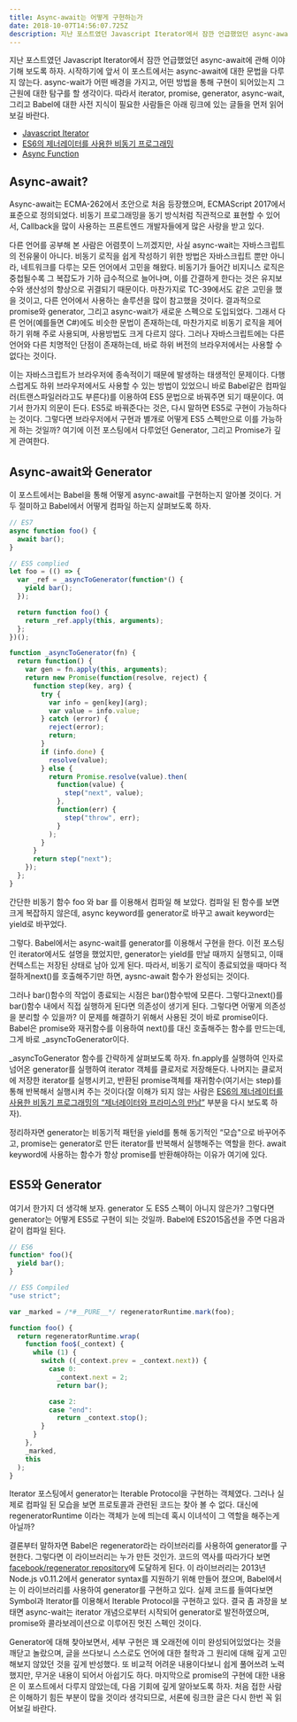 ```yaml
---
title: Async-await는 어떻게 구현하는가
date: 2018-10-07T14:56:07.725Z
description: 지난 포스트였던 Javascript Iterator에서 잠깐 언급했었던 async-await에 관해 이야기해 보도록 하자. 시작하기에 앞서 이 포스트에서는 async-await에 대한 문법을 다루지 않는다. async-wait가 어떤 배경을 가지고, 어떤 방법을 통해 구현이 되어있는지 그 근원에 대한 탐구를 할 생각이다. 따라서 iterator, promise, generator, async-wait, 그리고 Babel에 대한 사전 지식이 필요한 사람들은 아래 링크에 있는 글들을 먼저 읽어보길 바란다. 
---
```

지난 포스트였던 Javascript Iterator에서 잠깐 언급했었던 async-await에 관해 이야기해 보도록 하자. 시작하기에 앞서 이 포스트에서는 async-await에 대한 문법을 다루지 않는다. async-wait가 어떤 배경을 가지고, 어떤 방법을 통해 구현이 되어있는지 그 근원에 대한 탐구를 할 생각이다. 따라서 iterator, promise, generator, async-wait, 그리고 Babel에 대한 사전 지식이 필요한 사람들은 아래 링크에 있는 글들을 먼저 읽어보길 바란다.
- [Javascript Iterator](https://medium.com/@la.place/javascript-iterator-b16ca3c51af2)
- [ES6의 제너레이터를 사용한 비동기 프로그래밍](https://meetup.toast.com/posts/73)
- [Async Function](https://developers.google.com/web/fundamentals/primers/async-functions?hl=ko)

## Async-await?
Async-await는 ECMA-262에서 초안으로 처음 등장했으며, ECMAScript 2017에서 표준으로 정의되었다. 비동기 프로그래밍을 동기 방식처럼 직관적으로 표현할 수 있어서, Callback을 많이 사용하는 프론트엔드 개발자들에게 많은 사랑을 받고 있다.

다른 언어를 공부해 본 사람은 어렴풋이 느끼겠지만, 사실 async-wait는 자바스크립트의 전유물이 아니다. 비동기 로직을 쉽게 작성하기 위한 방법은 자바스크립트 뿐만 아니라, 네트워크를 다루는 모든 언어에서 고민을 해왔다. 비동기가 들어간 비지니스 로직은 중첩될수록 그 복잡도가 기하 급수적으로 늘어나며, 이를 간결하게 한다는 것은 유지보수와 생산성의 향상으로 귀결되기 때문이다. 마찬가지로 TC-39에서도 같은 고민을 했을 것이고, 다른 언어에서 사용하는 솔루션을 많이 참고했을 것이다. 결과적으로 promise와 generator, 그리고 async-wait가 새로운 스펙으로 도입되었다. 그래서 다른 언어(예를들면 C#)에도 비슷한 문법이 존재하는데, 마찬가지로 비동기 로직을 제어하기 위해 주로 사용되며, 사용방법도 크게 다르지 않다. 그러나 자바스크립트에는 다른 언어와 다른 치명적인 단점이 존재하는데, 바로 하위 버전의 브라우저에서는 사용할 수 없다는 것이다.

이는 자바스크립트가 브라우저에 종속적이기 때문에 발생하는 태생적인 문제이다. 다행스럽게도 하위 브라우저에서도 사용할 수 있는 방법이 있었으니 바로 Babel같은 컴파일러(트랜스파일러라고도 부른다)를 이용하여 ES5 문법으로 바꿔주면 되기 때문이다. 여기서 한가지 의문이 든다. ES5로 바꿔준다는 것은, 다시 말하면 ES5로 구현이 가능하다는 것이다. 그렇다면 브라우저에서 구현과 별개로 어떻게 ES5 스펙만으로 이를 가능하게 하는 것일까? 여기에 이전 포스팅에서 다루었던 Generator, 그리고 Promise가 깊게 관여한다.

## Async-await와 Generator
이 포스트에서는 Babel을 통해 어떻게 async-await를 구현하는지 알아볼 것이다. 거두 절미하고 Babel에서 어떻게 컴파일 하는지 살펴보도록 하자.
```js
// ES7
async function foo() {
  await bar();
}

// ES5 complied
let foo = (() => {
  var _ref = _asyncToGenerator(function*() {
    yield bar();
  });

  return function foo() {
    return _ref.apply(this, arguments);
  };
})();

function _asyncToGenerator(fn) {
  return function() {
    var gen = fn.apply(this, arguments);
    return new Promise(function(resolve, reject) {
      function step(key, arg) {
        try {
          var info = gen[key](arg);
          var value = info.value;
        } catch (error) {
          reject(error);
          return;
        }
        if (info.done) {
          resolve(value);
        } else {
          return Promise.resolve(value).then(
            function(value) {
              step("next", value);
            },
            function(err) {
              step("throw", err);
            }
          );
        }
      }
      return step("next");
    });
  };
}
```

간단한 비동기 함수 foo 와 bar 를 이용해서 컴파일 해 보았다. 컴파일 된 함수를 보면 크게 복잡하지 않은데, async keyword를 generator로 바꾸고 await keyword는 yield로 바꾸었다.

그렇다. Babel에서는 async-wait를 generator를 이용해서 구현을 한다. 이전 포스팅인 iterator에서도 설명을 했었지만, generator는 yield를 만날 때까지 실행되고, 이때 컨텍스트는 저장된 상태로 남아 있게 된다. 따라서, 비동기 로직이 종료되었을 때마다 적절하게next()를 호출해주기만 하면, aysnc-await 함수가 완성되는 것이다.

그러나 bar()함수의 작업이 종료되는 시점은 bar()함수밖에 모른다. 그렇다고next()를 bar()함수 내에서 직접 실행하게 된다면 의존성이 생기게 된다. 그렇다면 어떻게 의존성을 분리할 수 있을까? 이 문제를 해결하기 위해서 사용된 것이 바로 promise이다. Babel은 promise와 재귀함수를 이용하여 next()를 대신 호출해주는 함수를 만드는데, 그게 바로 _asyncToGenerator이다.

_asyncToGenerator 함수를 간략하게 살펴보도록 하자. fn.apply를 실행하여 인자로 넘어온 generator를 실행하여 iterator 객체를 클로저로 저장해둔다. 나머지는 클로저에 저장한 iterator를 실행시키고, 반환된 promise객체를 재귀함수(여기서는 step)를 통해 반복해서 실행시켜 주는 것이다(잘 이해가 되지 않는 사람은 [ES6의 제너레이터를 사용한 비동기 프로그래밍의 “제너레이터와 프라미스의 만남”](https://meetup.toast.com/posts/73) 부분을 다시 보도록 하자).

정리하자면 generator는 비동기적 패턴을 yield를 통해 동기적인 “모습"으로 바꾸어주고, promise는 generator로 만든 iterator를 반복해서 실행해주는 역할을 한다. await keyword에 사용하는 함수가 항상 promise를 반환해야하는 이유가 여기에 있다.

## ES5와 Generator

여기서 한가지 더 생각해 보자. generator 도 ES5 스펙이 아니지 않은가? 그렇다면 generator는 어떻게 ES5로 구현이 되는 것일까. Babel에 ES2015옵션을 주면 다음과 같이 컴파일 된다.
```js
// ES6
function* foo(){
  yield bar();
}

// ES5 Compiled
"use strict";

var _marked = /*#__PURE__*/ regeneratorRuntime.mark(foo);

function foo() {
  return regeneratorRuntime.wrap(
    function foo$(_context) {
      while (1) {
        switch ((_context.prev = _context.next)) {
          case 0:
            _context.next = 2;
            return bar();

          case 2:
          case "end":
            return _context.stop();
        }
      }
    },
    _marked,
    this
  );
}
```

Iterator 포스팅에서 generator는 Iterable Protocol을 구현하는 객체였다. 그러나 실제로 컴파일 된 모습을 보면 프로토콜과 관련된 코드는 찾아 볼 수 없다. 대신에 regeneratorRuntime 이라는 객체가 눈에 띄는데 혹시 이녀석이 그 역할을 해주는게 아닐까?

결론부터 말하자면 Babel은 regenerator라는 라이브러리를 사용하여 generator를 구현한다. 그렇다면 이 라이브러리는 누가 만든 것인가. 코드의 역사를 따라가다 보면 [facebook/regenerator repository](https://github.com/facebook/regenerator)에 도달하게 된다. 이 라이브러리는 2013년 Node.js v0.11.2에서 generator syntax를 지원하기 위해 만들어 졌으며, Babel에서는 이 라이브러리를 사용하여 generator를 구현하고 있다. 실제 코드를 들여다보면 Symbol과 Iterator를 이용해서 Iterable Protocol을 구현하고 있다. 결국 좀 과장을 보태면 async-wait는 iterator 개념으로부터 시작되어 generator로 발전하였으며, promise와 콜라보레이션으로 이루어진 멋진 스펙인 것이다.

Generator에 대해 찾아보면서, 세부 구현은 꽤 오래전에 이미 완성되어있었다는 것을 깨닫고 놀랐으며, 글을 쓰다보니 스스로도 언어에 대한 철학과 그 원리에 대해 깊게 고민해보지 않았던 것을 깊게 반성했다. 또 비교적 어려운 내용이다보니 쉽게 풀어쓰려 노력했지만, 무거운 내용이 되어서 아쉽기도 하다. 마지막으로 promise의 구현에 대한 내용은 이 포스트에서 다루지 않았는데, 다음 기회에 깊게 알아보도록 하자. 처음 접한 사람은 이해하기 힘든 부분이 많을 것이라 생각되므로, 서론에 링크한 글은 다시 한번 꼭 읽어보길 바란다.
